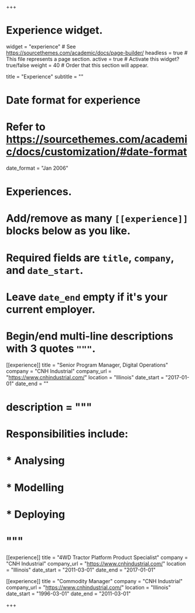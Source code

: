 +++
# Experience widget.
widget = "experience"  # See https://sourcethemes.com/academic/docs/page-builder/
headless = true  # This file represents a page section.
active = true  # Activate this widget? true/false
weight = 40  # Order that this section will appear.

title = "Experience"
subtitle = ""

# Date format for experience
#   Refer to https://sourcethemes.com/academic/docs/customization/#date-format
date_format = "Jan 2006"

# Experiences.
#   Add/remove as many `[[experience]]` blocks below as you like.
#   Required fields are `title`, `company`, and `date_start`.
#   Leave `date_end` empty if it's your current employer.
#   Begin/end multi-line descriptions with 3 quotes `"""`.
[[experience]]
  title = "Senior Program Manager, Digital Operations"
  company = "CNH Industrial"
  company_url = "https://www.cnhindustrial.com/"
  location = "Illinois"
  date_start = "2017-01-01"
  date_end = ""
#  description = """
#  Responsibilities include:
  
#  * Analysing
#  * Modelling
#  * Deploying
#  """

[[experience]]
  title = "4WD Tractor Platform Product Specialist"
  company = "CNH Industrial"
  company_url = "https://www.cnhindustrial.com/"
  location = "Illinois"
  date_start = "2011-03-01"
  date_end = "2017-01-01"
  
[[experience]]
  title = "Commodity Manager"
  company = "CNH Industrial"
  company_url = "https://www.cnhindustrial.com/"
  location = "Illinois"
  date_start = "1996-03-01"
  date_end = "2011-03-01"

+++
